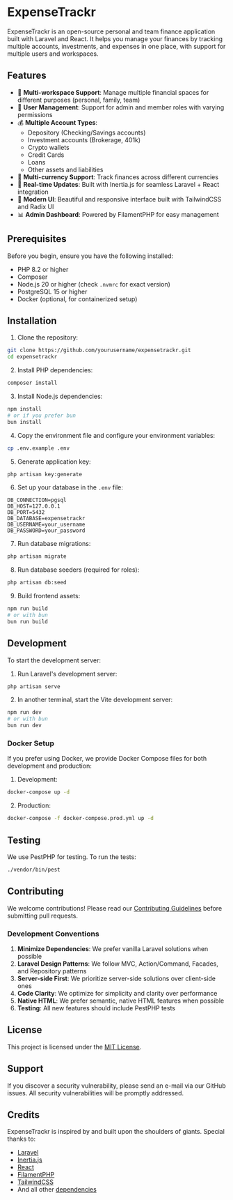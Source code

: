 # ExpenseTrackr

ExpenseTrackr is an open-source personal and team finance application built with Laravel and React. It helps you manage your finances by tracking multiple accounts, investments, and expenses in one place, with support for multiple users and workspaces.

## Features

- 🏢 **Multi-workspace Support**: Manage multiple financial spaces for different purposes (personal, family, team)
- 👥 **User Management**: Support for admin and member roles with varying permissions
- 💰 **Multiple Account Types**:
    - Depository (Checking/Savings accounts)
    - Investment accounts (Brokerage, 401k)
    - Crypto wallets
    - Credit Cards
    - Loans
    - Other assets and liabilities
- 💱 **Multi-currency Support**: Track finances across different currencies
- 🔄 **Real-time Updates**: Built with Inertia.js for seamless Laravel + React integration
- 🎨 **Modern UI**: Beautiful and responsive interface built with TailwindCSS and Radix UI
- 📊 **Admin Dashboard**: Powered by FilamentPHP for easy management

## Prerequisites

Before you begin, ensure you have the following installed:

- PHP 8.2 or higher
- Composer
- Node.js 20 or higher (check `.nvmrc` for exact version)
- PostgreSQL 15 or higher
- Docker (optional, for containerized setup)

## Installation

1. Clone the repository:

```bash
git clone https://github.com/yourusername/expensetrackr.git
cd expensetrackr
```

2. Install PHP dependencies:

```bash
composer install
```

3. Install Node.js dependencies:

```bash
npm install
# or if you prefer bun
bun install
```

4. Copy the environment file and configure your environment variables:

```bash
cp .env.example .env
```

5. Generate application key:

```bash
php artisan key:generate
```

6. Set up your database in the `.env` file:

```env
DB_CONNECTION=pgsql
DB_HOST=127.0.0.1
DB_PORT=5432
DB_DATABASE=expensetrackr
DB_USERNAME=your_username
DB_PASSWORD=your_password
```

7. Run database migrations:

```bash
php artisan migrate
```

8. Run database seeders (required for roles):

```bash
php artisan db:seed
```

9. Build frontend assets:

```bash
npm run build
# or with bun
bun run build
```

## Development

To start the development server:

1. Run Laravel's development server:

```bash
php artisan serve
```

2. In another terminal, start the Vite development server:

```bash
npm run dev
# or with bun
bun run dev
```

### Docker Setup

If you prefer using Docker, we provide Docker Compose files for both development and production:

1. Development:

```bash
docker-compose up -d
```

2. Production:

```bash
docker-compose -f docker-compose.prod.yml up -d
```

## Testing

We use PestPHP for testing. To run the tests:

```bash
./vendor/bin/pest
```

## Contributing

We welcome contributions! Please read our [Contributing Guidelines](CONTRIBUTING.md) before submitting pull requests.

### Development Conventions

1. **Minimize Dependencies**: We prefer vanilla Laravel solutions when possible
2. **Laravel Design Patterns**: We follow MVC, Action/Command, Facades, and Repository patterns
3. **Server-side First**: We prioritize server-side solutions over client-side ones
4. **Code Clarity**: We optimize for simplicity and clarity over performance
5. **Native HTML**: We prefer semantic, native HTML features when possible
6. **Testing**: All new features should include PestPHP tests

## License

This project is licensed under the [MIT License](LICENSE).

## Support

If you discover a security vulnerability, please send an e-mail via our GitHub issues. All security vulnerabilities will be promptly addressed.

## Credits

ExpenseTrackr is inspired by and built upon the shoulders of giants. Special thanks to:

- [Laravel](https://laravel.com)
- [Inertia.js](https://inertiajs.com)
- [React](https://reactjs.org)
- [FilamentPHP](https://filamentphp.com)
- [TailwindCSS](https://tailwindcss.com)
- And all other [dependencies](composer.json)
